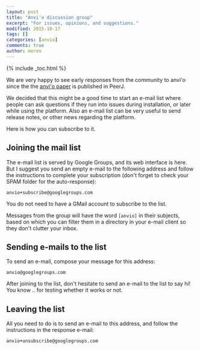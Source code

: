 ```yaml
---
layout: post
title: "Anvi'o discussion group"
excerpt: "For issues, opinions, and suggestions."
modified: 2015-10-17
tags: []
categories: [anvio]
comments: true
author: meren
---
```


{% include _toc.html %}

We are very happy to see early responses from the community to anvi'o since the the [anvi'o paper](https://peerj.com/articles/1319/) is published in PeerJ.

We decided that this might be a good time to start an e-mail list where people can ask questions if they run into issues during installation, or later while using the platform. Also an e-mail list can be very useful to send release notes, or other news regarding the platform.

Here is how you can subscribe to it.

## Joining the mail list

The e-mail list is served by Google Groups, and its web interface is here. But I suggest you send an empty e-mail to the following address and follow the instructions to complete your subscription (don't forget to check your SPAM folder for the auto-response):

    anvio+subscribe@googlegroups.com

You do not need to have a GMail account to subscribe to the list.

Messages from the group will have the word `[anvio]` in their subjects, based on which you can filter them in a directory in your e-mail client so they don't clutter your inbox. 

## Sending e-mails to the list

To send an e-mail, compose your message for this address:

    anvio@googlegroups.com
    
After joining to the list, don't hesitate to send an e-mail to the list to say hi! You know .. for testing whether it works or not.

## Leaving the list

All you need to do is to send an e-mail to this address, and follow the instructions in the response e-mail:

    anvio+unsubscribe@googlegroups.com
